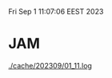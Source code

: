 Fri Sep  1 11:07:06 EEST 2023
# JAM
<a href='./cache/202309/01_11.log'>./cache/202309/01_11.log</a>

